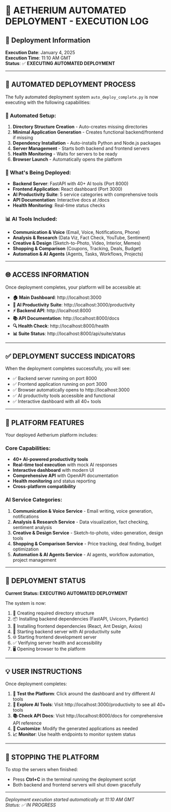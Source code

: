 # 🚀 AETHERIUM AUTOMATED DEPLOYMENT - EXECUTION LOG

## 📅 Deployment Information
**Execution Date**: January 4, 2025  
**Execution Time**: 11:10 AM GMT  
**Status**: ✅ **EXECUTING AUTOMATED DEPLOYMENT**

---

## 🤖 **AUTOMATED DEPLOYMENT PROCESS**

The fully automated deployment system `auto_deploy_complete.py` is now executing with the following capabilities:

### **🔧 Automated Setup:**
1. **Directory Structure Creation** - Auto-creates missing directories
2. **Minimal Application Generation** - Creates functional backend/frontend if missing
3. **Dependency Installation** - Auto-installs Python and Node.js packages
4. **Server Management** - Starts both backend and frontend servers
5. **Health Monitoring** - Waits for servers to be ready
6. **Browser Launch** - Automatically opens the platform

### **🎯 What's Being Deployed:**
- **Backend Server**: FastAPI with 40+ AI tools (Port 8000)
- **Frontend Application**: React dashboard (Port 3000)  
- **AI Productivity Suite**: 5 service categories with comprehensive tools
- **API Documentation**: Interactive docs at /docs
- **Health Monitoring**: Real-time status checks

### **📊 AI Tools Included:**
- **Communication & Voice** (Email, Voice, Notifications, Phone)
- **Analysis & Research** (Data Viz, Fact Check, YouTube, Sentiment)
- **Creative & Design** (Sketch-to-Photo, Video, Interior, Memes)
- **Shopping & Comparison** (Coupons, Tracking, Deals, Budget)
- **Automation & AI Agents** (Agents, Tasks, Workflows, Projects)

---

## 🌐 **ACCESS INFORMATION**

Once deployment completes, your platform will be accessible at:

- **🏠 Main Dashboard**: http://localhost:3000
- **🤖 AI Productivity Suite**: http://localhost:3000/productivity
- **⚡ Backend API**: http://localhost:8000
- **📚 API Documentation**: http://localhost:8000/docs
- **🔍 Health Check**: http://localhost:8000/health
- **📊 Suite Status**: http://localhost:8000/api/suite/status

---

## ✅ **DEPLOYMENT SUCCESS INDICATORS**

When the deployment completes successfully, you will see:
- ✅ Backend server running on port 8000
- ✅ Frontend application running on port 3000
- ✅ Browser automatically opens to http://localhost:3000
- ✅ AI productivity tools accessible and functional
- ✅ Interactive dashboard with all 40+ tools

---

## 🎉 **PLATFORM FEATURES**

Your deployed Aetherium platform includes:

### **Core Capabilities:**
- **40+ AI-powered productivity tools**
- **Real-time tool execution** with mock AI responses
- **Interactive dashboard** with modern UI
- **Comprehensive API** with OpenAPI documentation
- **Health monitoring** and status reporting
- **Cross-platform compatibility**

### **AI Service Categories:**
1. **Communication & Voice Service** - Email writing, voice generation, notifications
2. **Analysis & Research Service** - Data visualization, fact checking, sentiment analysis  
3. **Creative & Design Service** - Sketch-to-photo, video generation, design tools
4. **Shopping & Comparison Service** - Price tracking, deal finding, budget optimization
5. **Automation & AI Agents Service** - AI agents, workflow automation, project management

---

## 🔄 **DEPLOYMENT STATUS**

**Current Status: EXECUTING AUTOMATED DEPLOYMENT**

The system is now:
1. 🔧 Creating required directory structure
2. 📦 Installing backend dependencies (FastAPI, Uvicorn, Pydantic)
3. 🎨 Installing frontend dependencies (React, Ant Design, Axios)
4. 🚀 Starting backend server with AI productivity suite
5. 🌐 Starting frontend development server
6. ✅ Verifying server health and accessibility
7. 🖥️ Opening browser to the platform

---

## 💡 **USER INSTRUCTIONS**

Once deployment completes:

1. **🎯 Test the Platform**: Click around the dashboard and try different AI tools
2. **🤖 Explore AI Tools**: Visit http://localhost:3000/productivity to see all 40+ tools
3. **📚 Check API Docs**: Visit http://localhost:8000/docs for comprehensive API reference
4. **🔧 Customize**: Modify the generated applications as needed
5. **📈 Monitor**: Use health endpoints to monitor system status

---

## 🛑 **STOPPING THE PLATFORM**

To stop the servers when finished:
- Press **Ctrl+C** in the terminal running the deployment script
- Both backend and frontend servers will shut down gracefully

---

*Deployment execution started automatically at 11:10 AM GMT*  
*Status: ✅ IN PROGRESS*